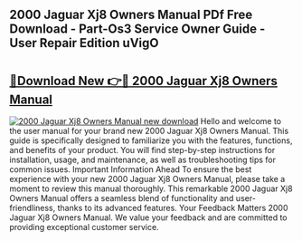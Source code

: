 ## 2000 Jaguar Xj8 Owners Manual PDf Free Download - Part-Os3 Service Owner Guide - User Repair Edition uVigO

# <h2><a href="http://bc27482.oget.top/?id=2000+Jaguar+Xj8+Owners+Manual">🔗Download New 👉🔴 2000 Jaguar Xj8 Owners Manual</a></h2>

[![2000 Jaguar Xj8 Owners Manual new download](https://i.imgur.com/5g1atiW.png)](http://bc27482.oget.top/?id=2000+Jaguar+Xj8+Owners+Manual)
Hello and welcome to the user manual for your brand new 2000 Jaguar Xj8 Owners Manual. This guide is specifically designed to familiarize you with the features, functions, and benefits of your product. You will find step-by-step instructions for installation, usage, and maintenance, as well as troubleshooting tips for common issues. Important Information Ahead To ensure the best experience with your new 2000 Jaguar Xj8 Owners Manual, please take a moment to review this manual thoroughly. This remarkable 2000 Jaguar Xj8 Owners Manual offers a seamless blend of functionality and user-friendliness, thanks to its advanced features. Your Feedback Matters 2000 Jaguar Xj8 Owners Manual. We value your feedback and are committed to providing exceptional customer service.
